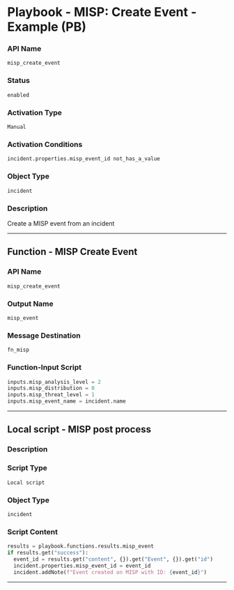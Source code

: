<!--
    DO NOT MANUALLY EDIT THIS FILE
    THIS FILE IS AUTOMATICALLY GENERATED WITH resilient-sdk codegen
    Generated with resilient-sdk v51.0.0.2.575
-->

# Playbook - MISP: Create Event - Example (PB)

### API Name
`misp_create_event`

### Status
`enabled`

### Activation Type
`Manual`

### Activation Conditions
`incident.properties.misp_event_id not_has_a_value`

### Object Type
`incident`

### Description
Create a MISP event from an incident


---
## Function - MISP Create Event

### API Name
`misp_create_event`

### Output Name
`misp_event`

### Message Destination
`fn_misp`

### Function-Input Script
```python
inputs.misp_analysis_level = 2
inputs.misp_distribution = 0
inputs.misp_threat_level = 1
inputs.misp_event_name = incident.name
```

---

## Local script - MISP post process

### Description


### Script Type
`Local script`

### Object Type
`incident`

### Script Content
```python
results = playbook.functions.results.misp_event
if results.get("success"):
  event_id = results.get("content", {}).get("Event", {}).get("id")
  incident.properties.misp_event_id = event_id
  incident.addNote(f"Event created on MISP with ID: {event_id}")
```

---

